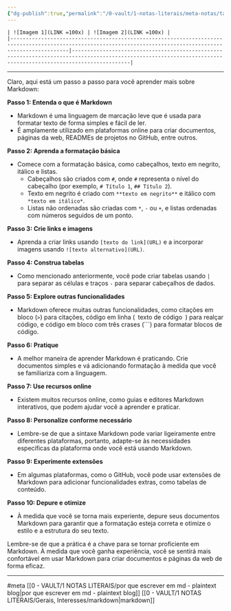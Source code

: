 ```yaml
---
{"dg-publish":true,"permalink":"/0-vault/1-notas-literais/meta-notas/tabelas-markdown/","tags":["meta"],"dgHomeLink":true,"dgShowLocalGraph":true,"dgShowFileTree":true,"dgEnableSearch":true}
---
```



```
| ![Imagem 1](LINK =100x) | ![Imagem 2](LINK =100x) |
|---------------------------------------------------------------------------------------------------------------------------------------------------------------|---------------------------------------------------------------------------------------------------------------------------------------------------------------|
```

---

Claro, aqui está um passo a passo para você aprender mais sobre Markdown:

**Passo 1: Entenda o que é Markdown**
- Markdown é uma linguagem de marcação leve que é usada para formatar texto de forma simples e fácil de ler.
- É amplamente utilizado em plataformas online para criar documentos, páginas da web, READMEs de projetos no GitHub, entre outros.

**Passo 2: Aprenda a formatação básica**
- Comece com a formatação básica, como cabeçalhos, texto em negrito, itálico e listas.
  - Cabeçalhos são criados com `#`, onde `#` representa o nível do cabeçalho (por exemplo, `# Título 1`, `## Título 2`).
  - Texto em negrito é criado com `**texto em negrito**` e itálico com `*texto em itálico*`.
  - Listas não ordenadas são criadas com `*`, `-` ou `+`, e listas ordenadas com números seguidos de um ponto.

**Passo 3: Crie links e imagens**
- Aprenda a criar links usando `[texto do link](URL)` e a incorporar imagens usando `![texto alternativo](URL)`.

**Passo 4: Construa tabelas**
- Como mencionado anteriormente, você pode criar tabelas usando `|` para separar as células e traços `-` para separar cabeçalhos de dados.

**Passo 5: Explore outras funcionalidades**
- Markdown oferece muitas outras funcionalidades, como citações em bloco (`>`) para citações, código em linha (` `texto de código` `) para realçar código, e código em bloco com três crases (\`\`\`) para formatar blocos de código.

**Passo 6: Pratique**
- A melhor maneira de aprender Markdown é praticando. Crie documentos simples e vá adicionando formatação à medida que você se familiariza com a linguagem.

**Passo 7: Use recursos online**
- Existem muitos recursos online, como guias e editores Markdown interativos, que podem ajudar você a aprender e praticar.

**Passo 8: Personalize conforme necessário**
- Lembre-se de que a sintaxe Markdown pode variar ligeiramente entre diferentes plataformas, portanto, adapte-se às necessidades específicas da plataforma onde você está usando Markdown.

**Passo 9: Experimente extensões**
- Em algumas plataformas, como o GitHub, você pode usar extensões de Markdown para adicionar funcionalidades extras, como tabelas de conteúdo.

**Passo 10: Depure e otimize**
- À medida que você se torna mais experiente, depure seus documentos Markdown para garantir que a formatação esteja correta e otimize o estilo e a estrutura do seu texto.

Lembre-se de que a prática é a chave para se tornar proficiente em Markdown. À medida que você ganha experiência, você se sentirá mais confortável em usar Markdown para criar documentos e páginas da web de forma eficaz.

---

#meta 
[[0 - VAULT/1 NOTAS LITERAIS/por que escrever em md - plaintext blog\|por que escrever em md - plaintext blog]]
[[0 - VAULT/1 NOTAS LITERAIS/Gerais, Interesses/markdown\|markdown]]